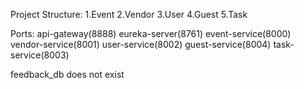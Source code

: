 Project Structure:
1.Event
2.Vendor
3.User
4.Guest
5.Task

Ports:
api-gateway(8888)
eureka-server(8761)
event-service(8000)
vendor-service(8001)
user-service(8002)
guest-service(8004)
task-service(8003)

feedback_db does not exist